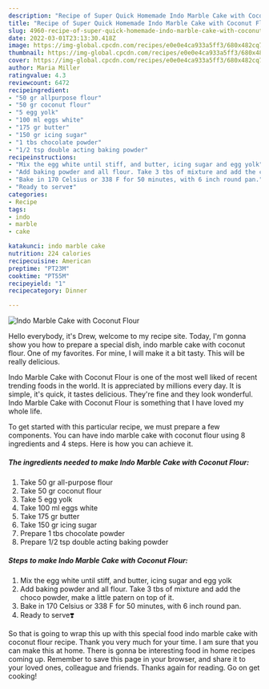 ```yaml
---
description: "Recipe of Super Quick Homemade Indo Marble Cake with Coconut Flour"
title: "Recipe of Super Quick Homemade Indo Marble Cake with Coconut Flour"
slug: 4960-recipe-of-super-quick-homemade-indo-marble-cake-with-coconut-flour
date: 2022-03-01T23:13:30.418Z
image: https://img-global.cpcdn.com/recipes/e0e0e4ca933a5ff3/680x482cq70/indo-marble-cake-with-coconut-flour-recipe-main-photo.jpg
thumbnail: https://img-global.cpcdn.com/recipes/e0e0e4ca933a5ff3/680x482cq70/indo-marble-cake-with-coconut-flour-recipe-main-photo.jpg
cover: https://img-global.cpcdn.com/recipes/e0e0e4ca933a5ff3/680x482cq70/indo-marble-cake-with-coconut-flour-recipe-main-photo.jpg
author: Maria Miller
ratingvalue: 4.3
reviewcount: 6472
recipeingredient:
- "50 gr allpurpose flour"
- "50 gr coconut flour"
- "5 egg yolk"
- "100 ml eggs white"
- "175 gr butter"
- "150 gr icing sugar"
- "1 tbs chocolate powder"
- "1/2 tsp double acting baking powder"
recipeinstructions:
- "Mix the egg white until stiff, and butter, icing sugar and egg yolk"
- "Add baking powder and all flour. Take 3 tbs of mixture and add the choco powder, make a little patern on top of it."
- "Bake in 170 Celsius or 338 F for 50 minutes, with 6 inch round pan."
- "Ready to serve❣️"
categories:
- Recipe
tags:
- indo
- marble
- cake

katakunci: indo marble cake 
nutrition: 224 calories
recipecuisine: American
preptime: "PT23M"
cooktime: "PT55M"
recipeyield: "1"
recipecategory: Dinner

---
```



![Indo Marble Cake with Coconut Flour](https://img-global.cpcdn.com/recipes/e0e0e4ca933a5ff3/680x482cq70/indo-marble-cake-with-coconut-flour-recipe-main-photo.jpg)

Hello everybody, it's Drew, welcome to my recipe site. Today, I'm gonna show you how to prepare a special dish, indo marble cake with coconut flour. One of my favorites. For mine, I will make it a bit tasty. This will be really delicious.



Indo Marble Cake with Coconut Flour is one of the most well liked of recent trending foods in the world. It is appreciated by millions every day. It is simple, it's quick, it tastes delicious. They're fine and they look wonderful. Indo Marble Cake with Coconut Flour is something that I have loved my whole life.


To get started with this particular recipe, we must prepare a few components. You can have indo marble cake with coconut flour using 8 ingredients and 4 steps. Here is how you can achieve it.

<!--inarticleads1-->

##### The ingredients needed to make Indo Marble Cake with Coconut Flour:

1. Take 50 gr all-purpose flour
1. Take 50 gr coconut flour
1. Take 5 egg yolk
1. Take 100 ml eggs white
1. Take 175 gr butter
1. Take 150 gr icing sugar
1. Prepare 1 tbs chocolate powder
1. Prepare 1/2 tsp double acting baking powder




<!--inarticleads2-->

##### Steps to make Indo Marble Cake with Coconut Flour:

1. Mix the egg white until stiff, and butter, icing sugar and egg yolk
1. Add baking powder and all flour. Take 3 tbs of mixture and add the choco powder, make a little patern on top of it.
1. Bake in 170 Celsius or 338 F for 50 minutes, with 6 inch round pan.
1. Ready to serve❣️




So that is going to wrap this up with this special food indo marble cake with coconut flour recipe. Thank you very much for your time. I am sure that you can make this at home. There is gonna be interesting food in home recipes coming up. Remember to save this page in your browser, and share it to your loved ones, colleague and friends. Thanks again for reading. Go on get cooking!
